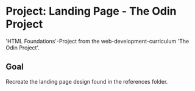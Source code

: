 # Project: Landing Page - The Odin Project

'HTML Foundations'-Project from the web-development-curriculum 'The Odin Project'.

## Goal

Recreate the landing page design found in the references folder. 
